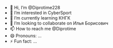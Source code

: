 - 👋 Hi, I’m @Diprotime228
- 👀 I’m interested in CyberSport
- 🌱 I’m currently learning КНГК
- 💞️ I’m looking to collaborate on Илья Борисович
- 📫 How to reach me @Diprotime
- 😄 Pronouns: ...
- ⚡ Fun fact: ...

<!---
Diprotime228/Diprotime228 is a ✨ special ✨ repository because its `README.md` (this file) appears on your GitHub profile.
You can click the Preview link to take a look at your changes.
--->
